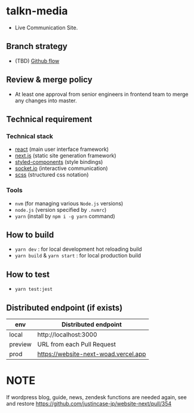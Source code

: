 # talkn-media

- Live Communication Site.

## Branch strategy

- (TBD) [Github flow](https://guides.github.com/introduction/flow/)

## Review & merge policy

- At least one approval from senior engineers in frontend team to merge any changes into master.

## Technical requirement

### Technical stack

- [react](https://reactjs.org/) (main user interface framework)
- [next.js](https://nextjs.org/) (static site generation framework)
- [styled-components](https://www.styled-components.com/) (style bindings)
- [socket.io](https://socket.io/) (interactive communication)
- [scss](https://sass-lang.com/) (structured css notation)

### Tools

- `nvm` (for managing various `Node.js` versions)
- `node.js` (version specified by `.nvmrc`)
- `yarn` (install by `npm i -g yarn` command)

## How to build

- `yarn dev` : for local development hot reloading build
- `yarn build` & `yarn start` : for local production build

## How to test

- `yarn test:jest`

## Distributed endpoint (if exists)

| env     | Distributed endpoint                 |
| ------- | ------------------------------------ |
| local   | http://localhost:3000                |
| preview | URL from each Pull Request           |
| prod    | https://website-next-woad.vercel.app |

# NOTE

If wordpress blog, guide, news, zendesk functions are needed again, see and restore https://github.com/justincase-jp/website-next/pull/354
